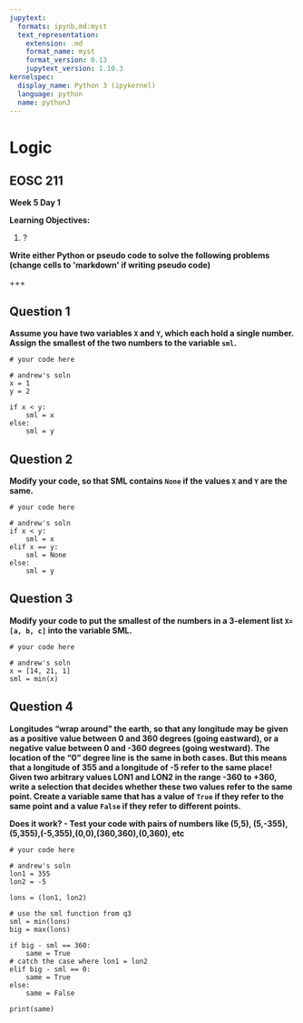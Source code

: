 ```yaml
---
jupytext:
  formats: ipynb,md:myst
  text_representation:
    extension: .md
    format_name: myst
    format_version: 0.13
    jupytext_version: 1.10.3
kernelspec:
  display_name: Python 3 (ipykernel)
  language: python
  name: python3
---
```


# Logic

## EOSC 211

**Week 5 Day 1**

**Learning Objectives:**  
1. ?

**Write either Python or pseudo code to solve the following problems (change cells to 'markdown' if writing pseudo code)**

+++

## Question 1

**Assume you have two variables `X` and `Y`, which each hold a single number. Assign the smallest of the two numbers to the variable `sml`.**

```{code-cell} ipython3
# your code here
```

```{code-cell} ipython3
# andrew's soln
x = 1
y = 2

if x < y:
    sml = x
else:
    sml = y
```

## Question 2
**Modify your code, so that SML contains `None` if the values `X` and `Y` are the same.**

```{code-cell} ipython3
# your code here
```

```{code-cell} ipython3
# andrew's soln
if x < y:
    sml = x
elif x == y:
    sml = None
else:
    sml = y
```

## Question 3

**Modify your code to put the smallest of the numbers in a 3-element list `X=[a, b, c]` into the variable SML.**

```{code-cell} ipython3
# your code here
```

```{code-cell} ipython3
# andrew's soln
x = [14, 21, 1]
sml = min(x)
```

## Question 4

**Longitudes “wrap around” the earth, so that any longitude may be given as a positive value between 0 and 360 degrees (going eastward), or a negative value between 0 and -360 degrees (going westward). The location of the “0” degree line is the same in both cases. But this means that a longitude of 355 and a longitude of -5 refer to the same place!
Given two arbitrary values LON1 and LON2 in the range -360 to +360, write a selection that decides whether these two values refer to the same point. Create a variable same that has a value of `True` if they refer to the same point and a value `False` if they refer to different points.**

**Does it work? - Test your code with pairs of numbers like (5,5), (5,-355), (5,355),(-5,355),(0,0),(360,360),(0,360), etc**

```{code-cell} ipython3
# your code here
```

```{code-cell} ipython3
# andrew's soln
lon1 = 355
lon2 = -5

lons = (lon1, lon2)

# use the sml function from q3
sml = min(lons)
big = max(lons)

if big - sml == 360:
    same = True
# catch the case where lon1 = lon2
elif big - sml == 0:
    same = True
else:
    same = False
    
print(same)
```
